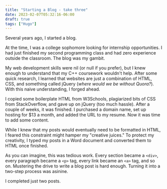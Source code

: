 ```yaml
---
title: "Starting a Blog - take three"
date: 2023-02-07T05:32:16-06:00
draft: true
tags: ["Hugo"]
---
```


Several years ago, I started a blog.  

At the time, I was a college sophomore looking for internship opportunities.  I had just finished my second programming class and had zero experience outside the classroom.  The blog was my gambit.

My web development skills were nil (or null if you prefer), but I knew enough to understand that my C++ coursework wouldn't help.  After some quick research, I learned that websites are just a combination of HTML, CSS, and something called jQuery (*where would we be without Quora?*).  With this naive understanding, I forged ahead.

I copied some boilerplate HTML from W3Schools, plagiarized bits of CSS from StackOverflow, and gave up on jQuery (too much hassle).  After a couple of weeks, it was finished.  I purchased a domain name, set up hosting for $13 a month, and added the URL to my resume.  Now it was time to add some content.

While I knew that my posts would eventually need to be formatted in HTML, I feared this constraint might hamper my "creative juices."  To protect my creativity, I typed my posts in a Word document and converted them to HTML once finished.

As you can imagine, this was tedious work.  Every section became a `<div>`, every paragraph became a `<p>` tag, every link became an `<a>` tag, and so on.  Mustering the drive to write a blog post is hard enough.  Turning it into a two-step process was asinine.

I completed just two posts.

<!--more-->
